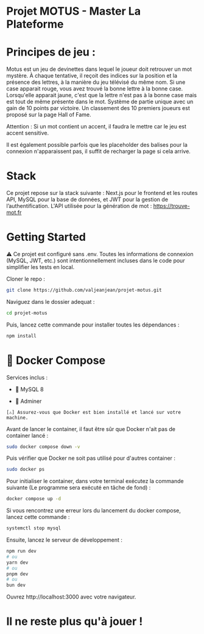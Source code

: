 # Projet MOTUS - Master La Plateforme

# Principes de jeu :

Motus est un jeu de devinettes dans lequel le joueur doit retrouver un mot mystère. À chaque tentative, il reçoit des indices sur la position et la présence des lettres, à la manière du jeu télévisé du même nom. Si une case apparait rouge, vous avez trouvé la bonne lettre à la bonne case. Lorsqu'elle apparait jaune, c'est que la lettre n'est pas à la bonne case mais est tout de même présente dans le mot. Système de partie unique avec un gain de 10 points par victoire. Un classement des 10 premiers joueurs est proposé sur la page Hall of Fame.

Attention : Si un mot contient un accent, il faudra le mettre car le jeu est accent sensitive.

Il est également possible parfois que les placeholder des balises pour la connexion n'apparaissent pas, il suffit de recharger la page si cela arrive.

# Stack

Ce projet repose sur la stack suivante : Next.js pour le frontend et les routes API, MySQL pour la base de données, et JWT pour la gestion de l’authentification. L'API utilisée pour la génération de mot : https://trouve-mot.fr

# Getting Started

⚠️ Ce projet est configuré sans .env. Toutes les informations de connexion (MySQL, JWT, etc.) sont intentionnellement incluses dans le code pour simplifier les tests en local.

Cloner le repo :

```bash
git clone https://github.com/valjeanjean/projet-motus.git
```

Naviguez dans le dossier adequat :

```bash
cd projet-motus
```

Puis, lancez cette commande pour installer toutes les dépendances :

```bash
npm install
```

# 🐳 Docker Compose

Services inclus :

   - 🐬 MySQL 8

   - 🧾 Adminer

    [⚠️] Assurez-vous que Docker est bien installé et lancé sur votre machine.

Avant de lancer le container, il faut être sûr que Docker n'ait pas de container lancé :

```bash
sudo docker compose down -v
```

Puis vérifier que Docker ne soit pas utilisé pour d'autres container :

```bash
sudo docker ps
```


Pour initialiser le container, dans votre terminal exécutez la commande suivante (Le programme sera exécuté en tâche de fond) :

```bash
docker compose up -d
```

Si vous rencontrez une erreur lors du lancement du docker compose, lancez cette commande :

```bash
systemctl stop mysql
```

Ensuite, lancez le serveur de développement :

```bash
npm run dev
# ou
yarn dev
# ou
pnpm dev
# ou
bun dev
```

Ouvrez http://localhost:3000 avec votre navigateur.
# Il ne reste plus qu'à jouer !

